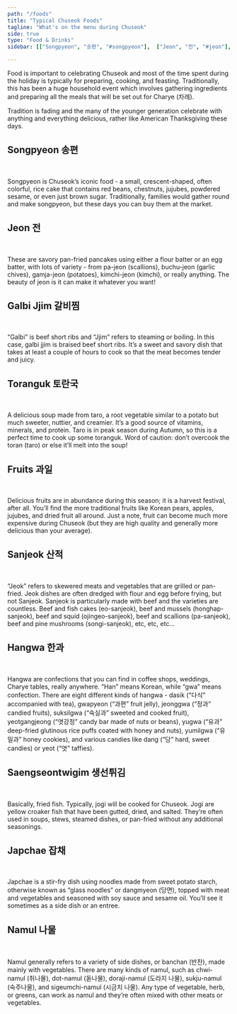 ```yaml
---
path: "/foods"
title: "Typical Chuseok Foods"
tagline: "What's on the menu during Chuseok"
side: true
type: "Food & Drinks"
sidebar: [["Songpyeon", "송편", "#songpyeon"],  ["Jeon", "전", "#jeon"], ["Galbi Jjim", "갈비찜", "#galbijjim"], ["Toranguk", "토란국", "#toranguk"], ["Fruits", "과일", "#fruits"], ["Sanjeok", "산적", "#sanjeok"], ["Hangwa", "한과", "#hangwa"], ["Saengseontwigim", "생선튀김", "#saengseontwigim"], ["Japchae", "잡채", "#japchae"], ["Namul", "나물", "#namul"]]

---
```


<p>
Food is important to celebrating Chuseok and most of the time spent during the holiday is typically for preparing, cooking, and feasting. Traditionally, this has been a huge household event which involves gathering ingredients and preparing all the meals that will be set out for Charye (차례).
</p>

<p>
Tradition is fading and the many of the younger generation celebrate with anything and everything delicious, rather like American Thanksgiving these days. 
</p>

<h2 class="blog-header--2" id="songpyeon">Songpyeon 송편</h2></br>
<p>
Songpyeon is Chuseok’s iconic food - a small, crescent-shaped, often colorful, rice cake that contains red beans, chestnuts, jujubes, powdered sesame, or even just brown sugar. Traditionally, families would gather round and make songpyeon, but these days you can buy them at the market. 
</p>

<h2 class="blog-header--2" id="jeon">Jeon 전</h2></br>
<p>
These are savory pan-fried pancakes using either a flour batter or an egg batter, with lots of variety - from pa-jeon (scallions), buchu-jeon (garlic chives), gamja-jeon (potatoes), kimchi-jeon (kimchi), or really anything. The beauty of jeon is it can make it whatever you want! 
</p>

<h2 class="blog-header--2" id="galbijjim">Galbi Jjim 갈비찜</h2></br>
<p>
“Galbi” is beef short ribs and “Jjim” refers to steaming or boiling. In this case, galbi jjim is braised beef short ribs. It’s a sweet and savory dish that takes at least a couple of hours to cook so that the meat becomes tender and juicy. 
</p>

<h2 class="blog-header--2" id="toranguk">Toranguk 토란국</h2></br>
<p>
A delicious soup made from taro, a root vegetable similar to a potato but much sweeter, nuttier, and creamier. It’s a good source of vitamins, minerals, and protein. Taro is in peak season during Autumn, so this is a perfect time to cook up some toranguk. Word of caution: don’t overcook the toran (taro) or else it’ll melt into the soup!
</p>

<h2 class="blog-header--2" id="fruits">Fruits 과일</h2></br>
<p>
Delicious fruits are in abundance during this season; it is a harvest festival, after all. You’ll find the more traditional fruits like Korean pears, apples, jujubes, and dried fruit all around. Just a note, fruit can become much more expensive during Chuseok (but they are high quality and generally more delicious than your average). 
</p>

<h2 class="blog-header--2" id="sanjeok">Sanjeok 산적</h2></br>
<p>
“Jeok” refers to skewered meats and vegetables that are grilled or pan-fried. Jeok dishes are often dredged with flour and egg before frying, but not Sanjeok. Sanjeok is particularly made with beef and the varieties are countless. Beef and fish cakes (eo-sanjeok), beef and mussels (honghap-sanjeok), beef and squid (ojingeo-sanjeok), beef and scallions (pa-sanjeok), beef and pine mushrooms (songi-sanjeok), etc, etc, etc...
</p>

<h2 class="blog-header--2" id="hangwa">Hangwa 한과</h2></br>
<p>
Hangwa are confections that you can find in coffee shops, weddings, Charye tables, really anywhere. “Han” means Korean, while “gwa” means confection. There are eight different kinds of hangwa - dasik (“다식” accompanied with tea), gwapyeon (“과편” fruit jelly), jeonggwa (“정과” candied fruits), suksilgwa (“숙실과” sweeted and cooked fruit), yeotgangjeong (“엿강정” candy bar made of nuts or beans), yugwa (“유과” deep-fried glutinous rice puffs coated with honey and nuts), yumilgwa (“유밀과” honey cookies), and various candies like dang (“당” hard, sweet candies) or yeot (“엿” taffies).
</p>

<h2 class="blog-header--2" id="saengseontwigim">Saengseontwigim 생선튀김</h2></br>
<p>
Basically, fried fish. Typically, jogi will be cooked for Chuseok. Jogi are yellow croaker fish that have been gutted, dried, and salted. They’re often used in soups, stews, steamed dishes, or pan-fried without any additional seasonings. 
</p>

<h2 class="blog-header--2" id="japchae">Japchae 잡채</h2></br>
<p>
Japchae is a stir-fry dish using noodles made from sweet potato starch, otherwise known as “glass noodles” or dangmyeon (당면), topped with meat and vegetables and seasoned with soy sauce and sesame oil. You’ll see it sometimes as a side dish or an entree. 
</p>

<h2 class="blog-header--2" id="namul">Namul 나물</h2></br>
<p>
Namul generally refers to a variety of side dishes, or banchan (반찬), made mainly with vegetables. There are many kinds of namul, such as chwi-namul (취나물), dot-namul (돋나물), doraji-namul (도라지 나물), sukju-namul (숙주나물), and sigeumchi-namul (시금치 나물). Any type of vegetable, herb, or greens, can work as namul and they’re often mixed with other meats or vegetables.
</p>
